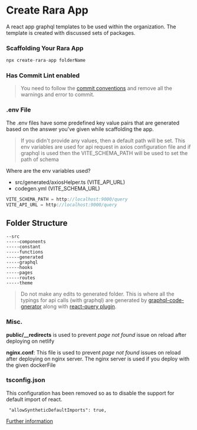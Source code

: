 # Create Rara App

A   react app graphql templates to be used within the organization. The template is created with discussed sets of packages.

### Scaffolding Your Rara App
```javascript
npx create-rara-app folderName
```
### Has Commit Lint enabled

>You need to follow the [commit conventions](https://www.conventionalcommits.org/en/) and remove all the warnings and error to commit.


### .env File
The .env files have some predefined key value pairs that are generated based on the answer you've given while scaffolding the app.

> If you didn't provide any values, then a default path will be set. This env variables are used for api request in axios configuration file and if graphql is used then the VITE_SCHEMA_PATH will be used to set the path of schema

Where are the env variables used?
- src/generated/axiosHelper.ts (VITE_API_URL)
- codegen.yml (VITE_SCHEMA_URL)


```javascript
VITE_SCHEMA_PATH = http://localhost:9000/query
VITE_API_URL = http://localhost:9000/query
```

## Folder Structure

```
--src
-----components
-----constant
-----functions
-----generated
-----graphql
-----hooks
-----pages
-----routes
-----theme
```

> Do not make any edits to generated folder. This is where all the  typings for api calls (with graphql) are generated by [graphql-code-gnerator](https://www.graphql-code-generator.com/) along with [react-query plugin](https://www.graphql-code-generator.com/plugins/typescript-react-query).

### Misc.

**public/__redirects** is used to prevent *page not found* issue on reload after deploying on netlify

**nginx.conf**: This file is used to prevent *page not found* issues on reload after deploying on nginx server. The nginx server is used if you deploy with the given dockerFile


### tsconfig.json

This configuration has been removed so as to disable the support for default import of react.
```
 "allowSyntheticDefaultImports": true,
 ```

[Further information](https://www.reddit.com/r/reactjs/comments/iyehol/import_react_from_react_will_go_away_in_distant/)

